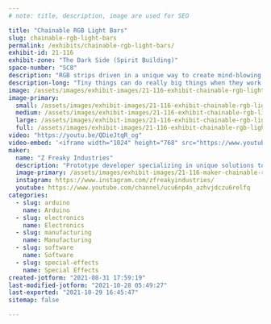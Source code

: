 ```yaml
---
# note: title, description, image are used for SEO

title: "Chainable RGB Light Bars"
slug: chainable-rgb-light-bars
permalink: /exhibits/chainable-rgb-light-bars/
exhibit-id: 21-116
exhibit-zone: "The Dark Side (Spirit Building)"
space-number: "SC8"
description: "RGB strips driven in a unique way to create mind-blowing decorative lighting fixtures."
description-long: "Tiny things can do really big things when they work together. These RGB bars are being driven buy a uniquely designed driver board that allows chainable, easy to manage constructions. A few assemblies will be presented to demonstrate the applications of these driver boards."
image: /assets/images/exhibit-images/21-116-exhibit-chainable-rgb-light-bars-thumbnail-large.png
image-primary: 
  small: /assets/images/exhibit-images/21-116-exhibit-chainable-rgb-light-bars-thumbnail-small.png
  medium: /assets/images/exhibit-images/21-116-exhibit-chainable-rgb-light-bars-thumbnail-medium.png
  large: /assets/images/exhibit-images/21-116-exhibit-chainable-rgb-light-bars-thumbnail-large.png
  full: /assets/images/exhibit-images/21-116-exhibit-chainable-rgb-light-bars-thumbnail-full.png
video: "https://youtu.be/QDieJtqR_og"
video-embed: '<iframe width="1024" height="768" src="https://www.youtube.com/embed/QDieJtqR_og?feature=oembed" frameborder="0" allow="accelerometer; autoplay; clipboard-write; encrypted-media; gyroscope; picture-in-picture" allowfullscreen></iframe>'
maker: 
  name: "Z Freaky Industries"
  description: "Prototype developer specializing in unique solutions to unique applications, especially with embedded addressable LED array drivers."
  image-primary: /assets/images/exhibit-images/21-116-maker-chainable-rgb-light-bars-z-freaky-industries-retrov-11p-medium.png
  instagram: https://www.instagram.com/zfreakyindustries/
  youtube: https://www.youtube.com/channel/ucu6np4n_azhvjdczu6relfq
categories: 
  - slug: arduino
    name: Arduino
  - slug: electronics
    name: Electronics
  - slug: manufacturing
    name: Manufacturing
  - slug: software
    name: Software
  - slug: special-effects
    name: Special Effects
created-jotform: "2021-08-31 17:59:19"
last-modified-jotform: "2021-10-28 05:49:27"
last-exported: "2021-10-29 16:45:47"
sitemap: false

---
```

